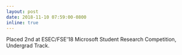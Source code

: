 ```yaml
---
layout: post
date: 2018-11-10 07:59:00-0800
inline: true
---
```


Placed 2nd at ESEC/FSE'18 Microsoft Student Research Competition, Undergrad Track.

